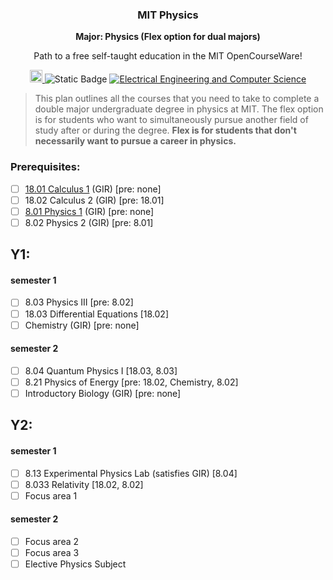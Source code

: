 <h3 align="center">MIT Physics</h3>
<p align="center">
  <strong>Major: Physics (Flex option for dual majors)</strong>
</p>
<p align="center">
  Path to a free self-taught education in the MIT OpenCourseWare!
</p>
<p align="center">
    <a href="https://ocw.mit.edu/">
    <img alt="MIT OCW" src="https://pbs.twimg.com/profile_images/912676696620359680/e-G5lqVs_400x400.jpg" width="20">
  </a>
  <img alt="Static Badge" src="https://img.shields.io/badge/MIT_OCW-Open_Learning-%23FF8C00?style=-flat&link=https%3A%2F%2Focw.mit.edu%2F">
  <a href="https://github.com/cforcomputer/MIT-OCW-major-plans">
	<img alt="Electrical Engineering and Computer Science" src="https://img.shields.io/badge/Physics-blue.svg">
  </a>
</p>

> This plan outlines all the courses that you need to take to complete a double major undergraduate degree in physics at MIT. The flex option is for students who want to simultaneously pursue another field of study after or during the degree. <strong>Flex is for students that don't necessarily want to pursue a career in physics.</strong>

### Prerequisites:

- [ ] [18.01 Calculus 1](https://ocw.mit.edu/courses/18-01-calculus-i-single-variable-calculus-fall-2020/) (GIR) [pre: none]
- [ ] 18.02 Calculus 2 (GIR) [pre: 18.01]
- [ ] [8.01 Physics 1](https://openlearninglibrary.mit.edu/courses/course-v1:MITx+8.01.1x+3T2018/course/) (GIR) [pre: none]
- [ ] 8.02 Physics 2 (GIR) [pre: 8.01]

## Y1:

#### semester 1

- [ ] 8.03 Physics III [pre: 8.02]
- [ ] 18.03 Differential Equations [18.02]
- [ ] Chemistry (GIR) [pre: none]

#### semester 2

- [ ] 8.04 Quantum Physics I [18.03, 8.03]
- [ ] 8.21 Physics of Energy [pre: 18.02, Chemistry, 8.02]
- [ ] Introductory Biology (GIR) [pre: none]

## Y2:

#### semester 1

- [ ] 8.13 Experimental Physics Lab (satisfies GIR) [8.04]
- [ ] 8.033 Relativity [18.02, 8.02]
- [ ] Focus area 1

#### semester 2

- [ ] Focus area 2
- [ ] Focus area 3
- [ ] Elective Physics Subject
